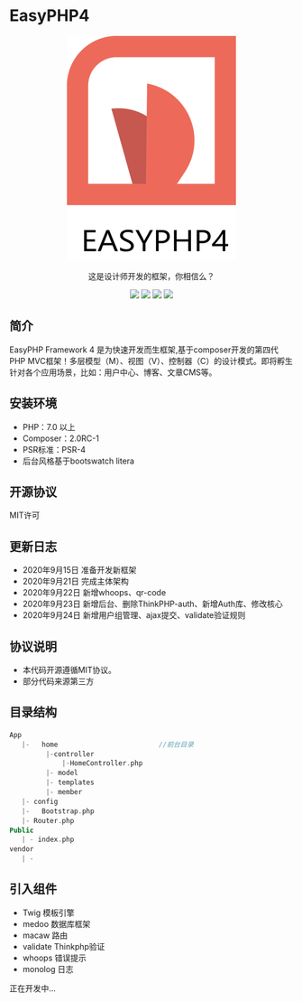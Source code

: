 # EasyPHP4


<p align="center">
   <img src="https://raw.githubusercontent.com/Tokyo-Lei/EasyPHP4/master/Public/Home/img/logo.png">
</p>
<p align="center">
  这是设计师开发的框架，你相信么？
</p>

<p align="center">
<img src="https://img.shields.io/badge/version-4.0.0-green.svg">
<img src="https://img.shields.io/badge/php-7+-brightgreen.svg">
<img src="https://img.shields.io/badge/mysql-5+-orange.svg">
<img src="https://img.shields.io/badge/license-MIT-blue.svg">
</p>



## 简介


EasyPHP Framework 4 是为快速开发而生框架,基于composer开发的第四代PHP MVC框架！多层模型（M）、视图（V）、控制器（C）的设计模式。即将孵生针对各个应用场景，比如：用户中心、博客、文章CMS等。





## 安装环境


- PHP：7.0 以上
- Composer：2.0RC-1
- PSR标准：PSR-4
- 后台风格基于bootswatch litera


## 开源协议

MIT许可


## 更新日志

- 2020年9月15日 准备开发新框架
- 2020年9月21日 完成主体架构
- 2020年9月22日 新增whoops、qr-code
- 2020年9月23日 新增后台、删除ThinkPHP-auth、新增Auth库、修改核心
- 2020年9月24日 新增用户组管理、ajax提交、validate验证规则

## 协议说明

- 本代码开源遵循MIT协议。
- 部分代码来源第三方


## 目录结构
```php
App		
   |-	home                         //前台目录
         |-controller
             |-HomeController.php
         |- model
         |- templates
         |- member 
   |- config
   |-	Bootstrap.php 
   |- Router.php
Public
   | - index.php 
vendor
   | -
```

## 引入组件

- Twig      模板引擎
- medoo     数据库框架
- macaw     路由
- validate  Thinkphp验证
- whoops    错误提示
- monolog   日志

正在开发中...
